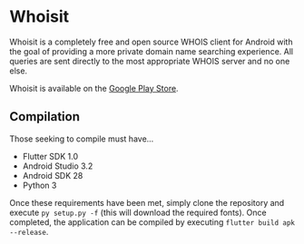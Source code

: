 # Whoisit
Whoisit is a completely free and open source WHOIS client for Android with the
goal of providing a more private domain name searching experience. All queries
are sent directly to the most appropriate WHOIS server and no one else.

Whoisit is available on the [Google Play Store](https://play.google.com/store/apps/details?id=me.stevenortiz.whoisit).

## Compilation
Those seeking to compile must have...

- Flutter SDK 1.0
- Android Studio 3.2
- Android SDK 28
- Python 3

Once these requirements have been met, simply clone the repository and execute
`py setup.py -f` (this will download the required fonts). Once completed, the
application can be compiled by executing `flutter build apk --release`.
